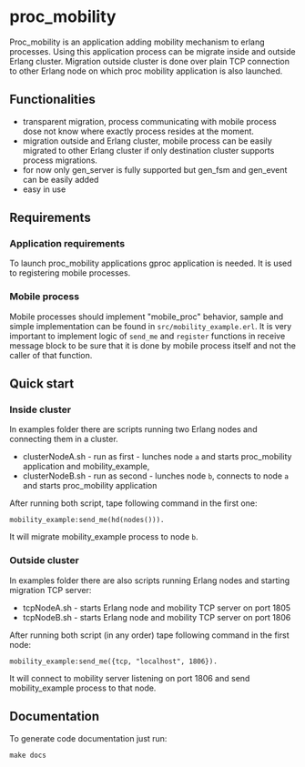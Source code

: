 proc_mobility
=============
Proc_mobility is an application adding mobility mechanism to erlang processes.
Using this application process can be migrate inside and outside Erlang cluster.
Migration outside cluster is done over plain TCP connection to other Erlang node on which proc mobility application is also launched.
## Functionalities ##
- transparent migration, process communicating with mobile process dose not know where exactly process resides at the moment.
- migration outside and Erlang cluster, mobile process can be easily migrated to other Erlang cluster if only destination cluster supports process migrations.
 - for now only gen_server is fully supported but gen_fsm and gen_event can be easily added
- easy in use

## Requirements ##

### Application requirements ###
To launch proc_mobility applications gproc application is needed. It is used to registering mobile processes.

### Mobile process ###
Mobile processes should implement "mobile_proc" behavior, sample and simple implementation can be found in `src/mobility_example.erl`.
It is very important to implement logic of `send_me` and `register` functions in receive message block to be sure that it is done by mobile process itself and not the caller of that function.

## Quick start ##
### Inside cluster ###
In examples folder there are scripts running two Erlang nodes and connecting them in a cluster.
- clusterNodeA.sh - run as first - lunches node `a` and starts proc_mobility application and mobility_example,
- clusterNodeB.sh - run as second - lunches node `b`, connects to node `a` and starts proc_mobility application 

After running both script, tape following command in the first one:

	mobility_example:send_me(hd(nodes())).

It will migrate mobility_example process to node `b`.

### Outside cluster ###
In examples folder there are also scripts running Erlang nodes and starting migration TCP server:
 - tcpNodeA.sh - starts Erlang node and mobility TCP server on port 1805
 - tcpNodeB.sh - starts Erlang node and mobility TCP server on port 1806

After running both script (in any order) tape following command in the first node:

	mobility_example:send_me({tcp, "localhost", 1806}).

It will connect to mobility server listening on port 1806 and send mobility_example process to that node.

## Documentation ##
To generate code documentation just run:

	make docs
